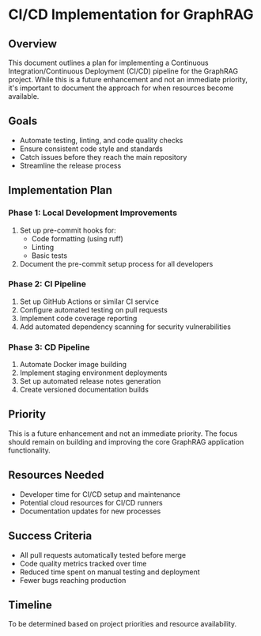 # CI/CD Implementation for GraphRAG

## Overview
This document outlines a plan for implementing a Continuous Integration/Continuous Deployment (CI/CD) pipeline for the GraphRAG project. While this is a future enhancement and not an immediate priority, it's important to document the approach for when resources become available.

## Goals
- Automate testing, linting, and code quality checks
- Ensure consistent code style and standards
- Catch issues before they reach the main repository
- Streamline the release process

## Implementation Plan

### Phase 1: Local Development Improvements
1. Set up pre-commit hooks for:
   - Code formatting (using ruff)
   - Linting
   - Basic tests
2. Document the pre-commit setup process for all developers

### Phase 2: CI Pipeline
1. Set up GitHub Actions or similar CI service
2. Configure automated testing on pull requests
3. Implement code coverage reporting
4. Add automated dependency scanning for security vulnerabilities

### Phase 3: CD Pipeline
1. Automate Docker image building
2. Implement staging environment deployments
3. Set up automated release notes generation
4. Create versioned documentation builds

## Priority
This is a future enhancement and not an immediate priority. The focus should remain on building and improving the core GraphRAG application functionality.

## Resources Needed
- Developer time for CI/CD setup and maintenance
- Potential cloud resources for CI/CD runners
- Documentation updates for new processes

## Success Criteria
- All pull requests automatically tested before merge
- Code quality metrics tracked over time
- Reduced time spent on manual testing and deployment
- Fewer bugs reaching production

## Timeline
To be determined based on project priorities and resource availability.
